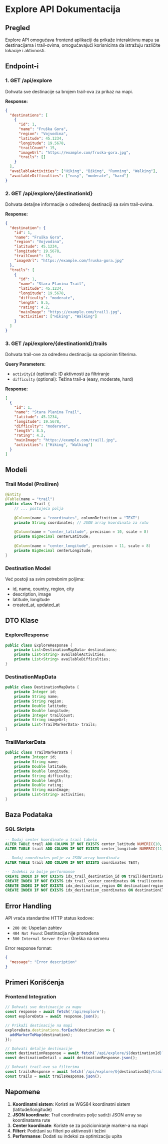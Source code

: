 # Explore API Dokumentacija

## Pregled

Explore API omogućava frontend aplikaciji da prikaže interaktivnu mapu sa destinacijama i trail-ovima, omogućavajući korisnicima da istražuju različite lokacije i aktivnosti.

## Endpoint-i

### 1. GET /api/explore

Dohvata sve destinacije sa brojem trail-ova za prikaz na mapi.

**Response:**
```json
{
  "destinations": [
    {
      "id": 1,
      "name": "Fruška Gora",
      "region": "Vojvodina",
      "latitude": 45.1234,
      "longitude": 19.5678,
      "trailCount": 15,
      "imageUrl": "https://example.com/fruska-gora.jpg",
      "trails": []
    }
  ],
  "availableActivities": ["Hiking", "Biking", "Running", "Walking"],
  "availableDifficulties": ["easy", "moderate", "hard"]
}
```

### 2. GET /api/explore/{destinationId}

Dohvata detaljne informacije o određenoj destinaciji sa svim trail-ovima.

**Response:**
```json
{
  "destination": {
    "id": 1,
    "name": "Fruška Gora",
    "region": "Vojvodina",
    "latitude": 45.1234,
    "longitude": 19.5678,
    "trailCount": 15,
    "imageUrl": "https://example.com/fruska-gora.jpg"
  },
  "trails": [
    {
      "id": 1,
      "name": "Stara Planina Trail",
      "latitude": 45.1234,
      "longitude": 19.5678,
      "difficulty": "moderate",
      "length": 8.5,
      "rating": 4.2,
      "mainImage": "https://example.com/trail1.jpg",
      "activities": ["Hiking", "Walking"]
    }
  ]
}
```

### 3. GET /api/explore/{destinationId}/trails

Dohvata trail-ove za određenu destinaciju sa opcionim filterima.

**Query Parameters:**
- `activityId` (optional): ID aktivnosti za filtriranje
- `difficulty` (optional): Težina trail-a (easy, moderate, hard)

**Response:**
```json
[
  {
    "id": 1,
    "name": "Stara Planina Trail",
    "latitude": 45.1234,
    "longitude": 19.5678,
    "difficulty": "moderate",
    "length": 8.5,
    "rating": 4.2,
    "mainImage": "https://example.com/trail1.jpg",
    "activities": ["Hiking", "Walking"]
  }
]
```

## Modeli

### Trail Model (Proširen)

```java
@Entity
@Table(name = "trail")
public class Trail {
    // ... postojeća polja
    
    @Column(name = "coordinates", columnDefinition = "TEXT")
    private String coordinates; // JSON array koordinata za rutu
    
    @Column(name = "center_latitude", precision = 10, scale = 8)
    private BigDecimal centerLatitude;
    
    @Column(name = "center_longitude", precision = 11, scale = 8)
    private BigDecimal centerLongitude;
}
```

### Destination Model

Već postoji sa svim potrebnim poljima:
- id, name, country, region, city
- description, image
- latitude, longitude
- created_at, updated_at

## DTO Klase

### ExploreResponse
```java
public class ExploreResponse {
    private List<DestinationMapData> destinations;
    private List<String> availableActivities;
    private List<String> availableDifficulties;
}
```

### DestinationMapData
```java
public class DestinationMapData {
    private Integer id;
    private String name;
    private String region;
    private Double latitude;
    private Double longitude;
    private Integer trailCount;
    private String imageUrl;
    private List<TrailMarkerData> trails;
}
```

### TrailMarkerData
```java
public class TrailMarkerData {
    private Integer id;
    private String name;
    private Double latitude;
    private Double longitude;
    private String difficulty;
    private Double length;
    private Double rating;
    private String mainImage;
    private List<String> activities;
}
```

## Baza Podataka

### SQL Skripta

```sql
-- Dodaj center koordinate u trail tabelu
ALTER TABLE trail ADD COLUMN IF NOT EXISTS center_latitude NUMERIC(10, 8);
ALTER TABLE trail ADD COLUMN IF NOT EXISTS center_longitude NUMERIC(11, 8);

-- Dodaj coordinates polje za JSON array koordinata
ALTER TABLE trail ADD COLUMN IF NOT EXISTS coordinates TEXT;

-- Indeksi za bolje performanse
CREATE INDEX IF NOT EXISTS idx_trail_destination_id ON trail(destination_id);
CREATE INDEX IF NOT EXISTS idx_trail_center_coordinates ON trail(center_latitude, center_longitude);
CREATE INDEX IF NOT EXISTS idx_destination_region ON destination(region);
CREATE INDEX IF NOT EXISTS idx_destination_coordinates ON destination(latitude, longitude);
```

## Error Handling

API vraća standardne HTTP status kodove:

- `200 OK`: Uspešan zahtev
- `404 Not Found`: Destinacija nije pronađena
- `500 Internal Server Error`: Greška na serveru

Error response format:
```json
{
  "message": "Error description"
}
```

## Primeri Korišćenja

### Frontend Integration

```javascript
// Dohvati sve destinacije za mapu
const response = await fetch('/api/explore');
const exploreData = await response.json();

// Prikaži destinacije na mapi
exploreData.destinations.forEach(destination => {
  addMarkerToMap(destination);
});

// Dohvati detalje destinacije
const destinationResponse = await fetch(`/api/explore/${destinationId}`);
const destinationDetail = await destinationResponse.json();

// Dohvati trail-ove sa filterima
const trailsResponse = await fetch(`/api/explore/${destinationId}/trails?difficulty=moderate&activityId=1`);
const trails = await trailsResponse.json();
```

## Napomene

1. **Koordinatni sistem**: Koristi se WGS84 koordinatni sistem (latitude/longitude)
2. **JSON koordinate**: Trail coordinates polje sadrži JSON array sa koordinatama rute
3. **Center koordinate**: Koriste se za pozicioniranje marker-a na mapi
4. **Filteri**: Podržani su filteri po aktivnosti i težini
5. **Performanse**: Dodati su indeksi za optimizaciju upita 